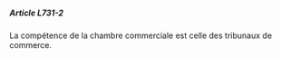 ##### Article L731-2

La compétence de la chambre commerciale est celle des tribunaux de commerce.

